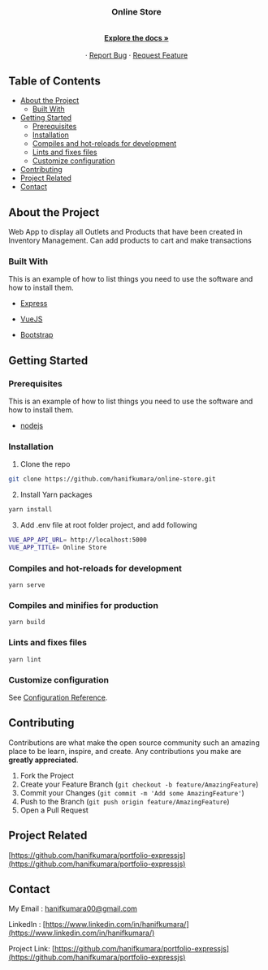 <br>

<p align="center">
  <h3 align="center">Online Store</h3>
</p>

<p align="center">
    <br />
    <a href="https://github.com/hanifkumara/online-store"><strong>Explore the docs »</strong></a>
    <br />
    <br />
    ·
    <a href="https://github.com/hanifkumara/online-store/issues">Report Bug</a>
    ·
    <a href="https://github.com/hanifkumara/online-store/issues">Request Feature</a>
  </p>
</p>

## Table of Contents

* [About the Project](#about-the-project)
  * [Built With](#built-with)
* [Getting Started](#getting-started)
  * [Prerequisites](#prerequisites)
  * [Installation](#installation)
  * [Compiles and hot-reloads for development](#compiles-and-hot-reloads-for-development)
  * [Lints and fixes files](#lints-and-fixes-files)
  * [Customize configuration](#customize-configuration)
* [Contributing](#contributing)
* [Project Related](#project-related)
* [Contact](#contact)

## About the Project
Web App to display all Outlets and Products that have been created in Inventory Management. Can add products to cart and make transactions

### Built With
This is an example of how to list things you need to use the software and how to install them.

* [Express](https://expressjs.com/)

* [VueJS](https://vuejs.org/)

* [Bootstrap](https://nodejs.org/en/download/)

## Getting Started

### Prerequisites

This is an example of how to list things you need to use the software and how to install them.

* [nodejs](https://nodejs.org/en/download/)

### Installation

1. Clone the repo
```sh
git clone https://github.com/hanifkumara/online-store.git
```
2. Install Yarn packages

```sh
yarn install
```

3. Add .env file at root folder project, and add following
```sh
VUE_APP_API_URL= http://localhost:5000
VUE_APP_TITLE= Online Store
```

### Compiles and hot-reloads for development
```
yarn serve
```

### Compiles and minifies for production
```
yarn build
```

### Lints and fixes files
```
yarn lint
```

### Customize configuration
See [Configuration Reference](https://cli.vuejs.org/config/).

## Contributing

Contributions are what make the open source community such an amazing place to be learn, inspire, and create. Any contributions you make are **greatly appreciated**.

1. Fork the Project
2. Create your Feature Branch (`git checkout -b feature/AmazingFeature`)
3. Commit your Changes (`git commit -m 'Add some AmazingFeature'`)
4. Push to the Branch (`git push origin feature/AmazingFeature`)
5. Open a Pull Request   
 
## Project Related

[https://github.com/hanifkumara/portfolio-expressjs](https://github.com/hanifkumara/portfolio-expressjs)
 
## Contact
My Email : hanifkumara00@gmail.com

LinkedIn : [https://www.linkedin.com/in/hanifkumara/](https://www.linkedin.com/in/hanifkumara/)

Project Link: [https://github.com/hanifkumara/portfolio-expressjs](https://github.com/hanifkumara/portfolio-expressjs)
